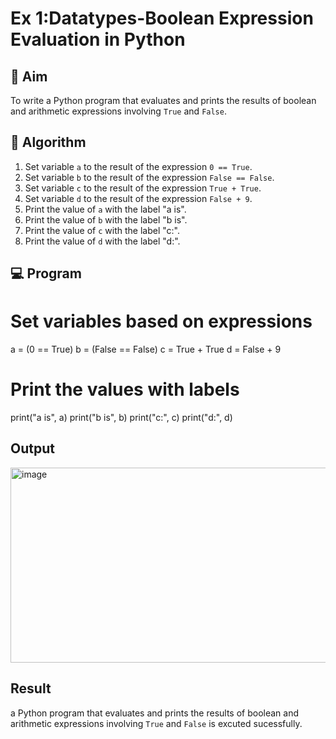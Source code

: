 
# Ex 1:Datatypes-Boolean Expression Evaluation in Python

## 🎯 Aim
To write a Python program that evaluates and prints the results of boolean and arithmetic expressions involving `True` and `False`.

## 🧠 Algorithm
1. Set variable `a` to the result of the expression `0 == True`.
2. Set variable `b` to the result of the expression `False == False`.
3. Set variable `c` to the result of the expression `True + True`.
4. Set variable `d` to the result of the expression `False + 9`.
5. Print the value of `a` with the label "a is".
6. Print the value of `b` with the label "b is".
7. Print the value of `c` with the label "c:".
8. Print the value of `d` with the label "d:".

## 💻 Program

# Set variables based on expressions
a = (0 == True)
b = (False == False)
c = True + True
d = False + 9

# Print the values with labels
print("a is", a)
print("b is", b)
print("c:", c)
print("d:", d)


## Output

<img width="1348" height="312" alt="image" src="https://github.com/user-attachments/assets/5a6c4edf-ae08-44cd-bc21-9f8eb04c141a" />



## Result
 a Python program that evaluates and prints the results of boolean and arithmetic expressions involving `True` and `False` is excuted sucessfully.




